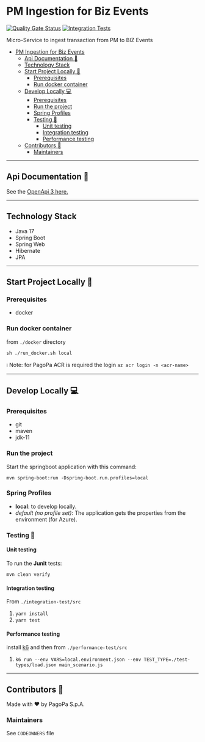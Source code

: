 # PM Ingestion for Biz Events

[![Quality Gate Status](https://sonarcloud.io/api/project_badges/measure?project=pagopa-pagopa-biz-pm-ingestion&metric=alert_status)](https://sonarcloud.io/dashboard?id=pagopa-pagopa-biz-pm-ingestion)
[![Integration Tests](https://github.com/pagopa/pagopa-biz-pm-ingestion/actions/workflows/integration_test.yml/badge.svg?branch=main)](https://github.com/pagopa/pagopa-biz-pm-ingestion/actions/workflows/integration_test.yml)

Micro-Service to ingest transaction from PM to BIZ Events

- [PM Ingestion for Biz Events](#pm-ingestion-for-biz-events)
    * [Api Documentation 📖](#api-documentation---)
    * [Technology Stack](#technology-stack)
    * [Start Project Locally 🚀](#start-project-locally---)
        + [Prerequisites](#prerequisites)
        + [Run docker container](#run-docker-container)
    * [Develop Locally 💻](#develop-locally---)
        + [Prerequisites](#prerequisites-1)
        + [Run the project](#run-the-project)
        + [Spring Profiles](#spring-profiles)
        + [Testing 🧪](#testing---)
            - [Unit testing](#unit-testing)
            - [Integration testing](#integration-testing)
            - [Performance testing](#performance-testing)
    * [Contributors 👥](#contributors---)
        + [Maintainers](#maintainers)


---

## Api Documentation 📖

See the [OpenApi 3 here.](https://editor.swagger.io/?url=https://raw.githubusercontent.com/pagopa/pagopa-biz-pm-ingestion/refs/heads/main/openapi/openapi.json)

---

## Technology Stack

- Java 17
- Spring Boot
- Spring Web
- Hibernate
- JPA

---

## Start Project Locally 🚀

### Prerequisites

- docker

### Run docker container

from `./docker` directory

`sh ./run_docker.sh local`

ℹ️ Note: for PagoPa ACR is required the login `az acr login -n <acr-name>`

---

## Develop Locally 💻

### Prerequisites

- git
- maven
- jdk-11

### Run the project

Start the springboot application with this command:

`mvn spring-boot:run -Dspring-boot.run.profiles=local`

### Spring Profiles

- **local**: to develop locally.
- _default (no profile set)_: The application gets the properties from the environment (for Azure).

### Testing 🧪

#### Unit testing

To run the **Junit** tests:

`mvn clean verify`

#### Integration testing

From `./integration-test/src`

1. `yarn install`
2. `yarn test`

#### Performance testing

install [k6](https://k6.io/) and then from `./performance-test/src`

1. `k6 run --env VARS=local.environment.json --env TEST_TYPE=./test-types/load.json main_scenario.js`

---

## Contributors 👥

Made with ❤️ by PagoPa S.p.A.

### Maintainers

See `CODEOWNERS` file
